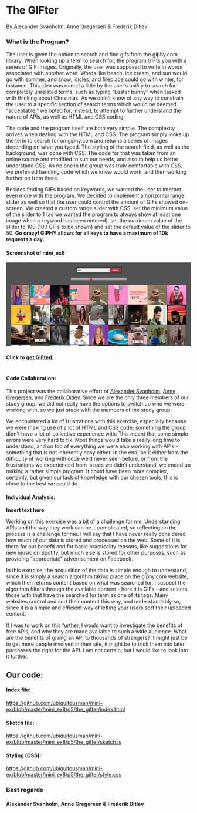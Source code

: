 # The GIFter
By Alexander Svanholm, Anne Gregersen & Frederik Ditlev

### What is the Program?

The user is given the option to search and find gifs from the giphy.com library. When looking up a term to search for, the program GIFts you with a series of GIF images. Originally, the user was supposed to write in words associated with another word. Words like beach, ice cream, and sun would go with summer, and snow, icicles, and fireplace could go with winter, for instance. This idea was ruined a little by the user’s ability to search for completely unrelated terms, such as typing “Easter bunny” when tasked with thinking about Christmas. As we didn’t know of any way to constrain the user to a specific section of search terms which would be deemed “acceptable,” we opted for, instead, to attempt to further understand the nature of APIs, as well as HTML and CSS coding.

The code and the program itself are both very simple. The complexity arrives when dealing with the HTML and CSS. The program simply looks up the term to search for on giphy.com and returns a series of images depending on what you typed. The styling of the search field, as well as the background, was done with CSS. The code for that was taken from an online source and modified to suit our needs, and also to help us better understand CSS. As no one in the group was truly comfortable with CSS, we preferred handling code which we knew would work, and then working further on from there.

Besides finding GIFs based on keywords, we wanted the user to interact even more with the program. We decided to implement a horizontal range slider as well so that the user could control the amount of GIFs showed on-screen. We created a custom range slider with CSS, set the minimum value of the slider to 1 (as we wanted the program to always show at least one image when a keyword has been entered), set the maximum value of the slider to 100 (100 GIFs to be shown) and set the default value of the slider to 50. **Go crazy! GIPHY allows for all keys to have a maximum of 10k requests a day.**

#### Screenshot of mini_ex8:
![alt text](mini_ex8.PNG "Let’s hunt down some giiiiiiiifs")

#### Click to [get GIFted:](https://rawgit.com/ubiquitousman/mini-ex/master/mini_ex8/p5/the_gifter/index.html)
#
#### Code Collaboration:

This project was the collaborative effort of [Alexander Svanholm](https://github.com/ubiquitousman/mini-ex), [Anne Gregersen](https://github.com/AnnesFlashBack/Mini-Exercises), and [Frederik Ditlev](https://github.com/Mightydeeze/mini_ex/tree/mini_ex_main). Since we are the only three members of our study group, we did not really have the options to switch up who we were working with, so we just stuck with the members of the study group.

We encountered a lot of frustrations with this exercise, especially because we were making use of a lot of HTML and CSS code; something the group didn’t have a lot of collective experience with. This meant that some simple errors were very hard to fix. Most things would take a really long time to understand, and on top of everything we were also working with APIs - something that is not inherently easy either.
In the end, be it either from the difficulty of working with code we’d never seen before, or from the frustrations we experienced from issues we didn’t understand, we ended up making a rather simple program. It could have been more complex, certainly, but given our lack of knowledge with our chosen tools, this is close to the best we could do.

#### Individual Analysis:
**Insert text here**

Working on this exercise was a bit of a challenge for me. Understanding APIs and the way they work can be… complicated, so reflecting on the process is a challenge for me. I will say that I have never really considered how much of our data is stored and processed on the web. Some of it is there for our benefit and for basic practicality reasons, like suggestions for new music on Spotify, but much else is stored for other purposes, such as providing “appropriate” advertisement on Facebook. 

In this exercise, the acquisition of the data is simple enough to understand, since it is simply a search algorithm taking place on the giphy.com website, which then returns content based on what was searched for. I suspect the algorithm filters through the available content - here it is GIFs - and selects those with that have the searched for term as one of its tags. Many websites control and sort their content this way, and understandably so, since it is a simple and efficient way of letting your users sort their uploaded content. 

If I was to work on this further, I would want to investigate the benefits of free APIs, and why they are made available to such a wide audience. What are the benefits of giving an API to thousands of strangers? It might just be to get more people involved in their site, it might be to trick them into later purchases the right for the API. I am not certain, but I would like to look into it further. 


## Our code:
#### Index file:
https://github.com/ubiquitousman/mini-ex/blob/master/mini_ex8/p5/the_gifter/index.html
#### Sketch file:
https://github.com/ubiquitousman/mini-ex/blob/master/mini_ex8/p5/the_gifter/sketch.js
#### Styling (CSS):
https://github.com/ubiquitousman/mini-ex/blob/master/mini_ex8/p5/the_gifter/style.css  

### Best regards
#### Alexander Svanholm, Anne Gregersen & Frederik Ditlev
